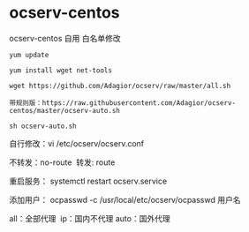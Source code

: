 # ocserv-centos
ocserv-centos 自用
白名单修改
```
yum update

yum install wget net-tools

wget https://github.com/Adagior/ocserv/raw/master/all.sh

带规则版：https://raw.githubusercontent.com/Adagior/ocserv-centos/master/ocserv-auto.sh 

sh ocserv-auto.sh
```
自行修改：vi /etc/ocserv/ocserv.conf

不转发：no-route  转发: route

重启服务： systemctl restart ocserv.service

添加用户： ocpasswd -c /usr/local/etc/ocserv/ocpasswd 用户名


all：全部代理  ip：国内不代理 auto：国外代理

